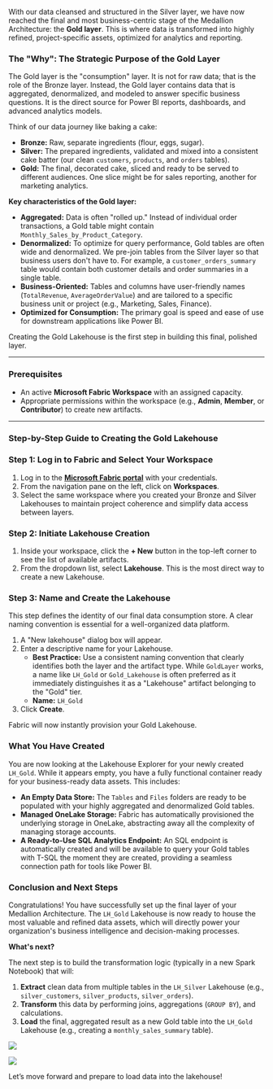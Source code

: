 With our data cleansed and structured in the Silver layer, we have now reached the final and most business-centric stage of the Medallion Architecture: the **Gold layer**. This is where data is transformed into highly refined, project-specific assets, optimized for analytics and reporting.

### The "Why": The Strategic Purpose of the Gold Layer

The Gold layer is the "consumption" layer. It is not for raw data; that is the role of the Bronze layer. Instead, the Gold layer contains data that is aggregated, denormalized, and modeled to answer specific business questions. It is the direct source for Power BI reports, dashboards, and advanced analytics models.

Think of our data journey like baking a cake:

- **Bronze:** Raw, separate ingredients (flour, eggs, sugar).
- **Silver:** The prepared ingredients, validated and mixed into a consistent cake batter (our clean `customers`, `products`, and `orders` tables).
- **Gold:** The final, decorated cake, sliced and ready to be served to different audiences. One slice might be for sales reporting, another for marketing analytics.

**Key characteristics of the Gold layer:**

- **Aggregated:** Data is often "rolled up." Instead of individual order transactions, a Gold table might contain `Monthly_Sales_by_Product_Category`.
- **Denormalized:** To optimize for query performance, Gold tables are often wide and denormalized. We pre-join tables from the Silver layer so that business users don't have to. For example, a `customer_orders_summary` table would contain both customer details and order summaries in a single table.
- **Business-Oriented:** Tables and columns have user-friendly names (`TotalRevenue`, `AverageOrderValue`) and are tailored to a specific business unit or project (e.g., Marketing, Sales, Finance).
- **Optimized for Consumption:** The primary goal is speed and ease of use for downstream applications like Power BI.

Creating the Gold Lakehouse is the first step in building this final, polished layer.

---

### Prerequisites

- An active **Microsoft Fabric Workspace** with an assigned capacity.
- Appropriate permissions within the workspace (e.g., **Admin**, **Member**, or **Contributor**) to create new artifacts.

---

### Step-by-Step Guide to Creating the Gold Lakehouse

### Step 1: Log in to Fabric and Select Your Workspace

1. Log in to the **[Microsoft Fabric portal](https://fabric.microsoft.com/)** with your credentials.
2. From the navigation pane on the left, click on **Workspaces**.
3. Select the same workspace where you created your Bronze and Silver Lakehouses to maintain project coherence and simplify data access between layers.

### Step 2: Initiate Lakehouse Creation

1. Inside your workspace, click the **+ New** button in the top-left corner to see the list of available artifacts.
2. From the dropdown list, select **Lakehouse**. This is the most direct way to create a new Lakehouse.

### Step 3: Name and Create the Lakehouse

This step defines the identity of our final data consumption store. A clear naming convention is essential for a well-organized data platform.

1. A "New lakehouse" dialog box will appear.
2. Enter a descriptive name for your Lakehouse.
    - **Best Practice:** Use a consistent naming convention that clearly identifies both the layer and the artifact type. While `GoldLayer` works, a name like `LH_Gold` or `Gold_Lakehouse` is often preferred as it immediately distinguishes it as a "Lakehouse" artifact belonging to the "Gold" tier.
    - **Name:** `LH_Gold`
3. Click **Create**.

Fabric will now instantly provision your Gold Lakehouse.

### What You Have Created

You are now looking at the Lakehouse Explorer for your newly created `LH_Gold`. While it appears empty, you have a fully functional container ready for your business-ready data assets. This includes:

- **An Empty Data Store:** The `Tables` and `Files` folders are ready to be populated with your highly aggregated and denormalized Gold tables.
- **Managed OneLake Storage:** Fabric has automatically provisioned the underlying storage in OneLake, abstracting away all the complexity of managing storage accounts.
- **A Ready-to-Use SQL Analytics Endpoint:** An SQL endpoint is automatically created and will be available to query your Gold tables with T-SQL the moment they are created, providing a seamless connection path for tools like Power BI.

### Conclusion and Next Steps

Congratulations! You have successfully set up the final layer of your Medallion Architecture. The `LH_Gold` Lakehouse is now ready to house the most valuable and refined data assets, which will directly power your organization's business intelligence and decision-making processes.

**What's next?**

The next step is to build the transformation logic (typically in a new Spark Notebook) that will:

1. **Extract** clean data from multiple tables in the `LH_Silver` Lakehouse (e.g., `silver_customers`, `silver_products`, `silver_orders`).
2. **Transform** this data by performing joins, aggregations (`GROUP BY`), and calculations.
3. **Load** the final, aggregated result as a new Gold table into the `LH_Gold` Lakehouse (e.g., creating a `monthly_sales_summary` table).

[![](https://media.licdn.com/dms/image/v2/D4E0DAQFMGULNOVsfMQ/learning-article-inline-scale_500_1000/learning-article-inline-scale_500_1000/0/1732564725856?e=1753772400&v=beta&t=OeRugBW2uvGZYwWtxw8SO_UEQh-sEn17APnCKQBltOk)](https://media.licdn.com/dms/image/v2/D4E0DAQFMGULNOVsfMQ/learning-article-inline-scale_500_1000/learning-article-inline-scale_500_1000/0/1732564725856?e=1753772400&v=beta&t=OeRugBW2uvGZYwWtxw8SO_UEQh-sEn17APnCKQBltOk)

[![](https://media.licdn.com/dms/image/v2/D4E0DAQE90yRh2g-X1Q/learning-article-inline-scale_1000_2000/learning-article-inline-scale_1000_2000/0/1732564741867?e=1753772400&v=beta&t=J5qsBZQ_hMoMeUN5ZASz7UMG7fiMl16peJFJszSSkvY)](https://media.licdn.com/dms/image/v2/D4E0DAQE90yRh2g-X1Q/learning-article-inline-scale_1000_2000/learning-article-inline-scale_1000_2000/0/1732564741867?e=1753772400&v=beta&t=J5qsBZQ_hMoMeUN5ZASz7UMG7fiMl16peJFJszSSkvY)

Let’s move forward and prepare to load data into the lakehouse!